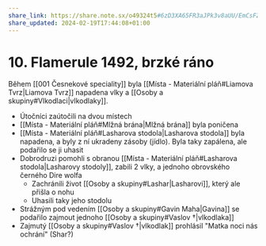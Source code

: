 ```yaml
---
share_link: https://share.note.sx/o49324t5#6zD3XA65FR3aJPk3v8aUU/EmCsFZDLyu0Cad/uMY7BY
share_updated: 2024-02-19T17:44:08+01:00
---
```

# 10. Flamerule 1492, brzké ráno
Během [[001 Česnekové speciality]] byla [[Místa - Materiální pláň#Liamova Tvrz|Liamova Tvrz]] napadena vlky a [[Osoby a skupiny#Vlkodlaci|vlkodlaky]].
- Útočníci zaútočili na dvou místech
- [[Místa - Materiální pláň#Mlžná brána|Mlžná brána]] byla poničena
- [[Místa - Materiální pláň#Lasharova stodola|Lasharova stodola]] byla napadena, a byly z ní ukradeny zásoby (jídlo). Byla taky zapálena, ale podařilo se ji uhasit
- Dobrodruzi pomohli s obranou [[Místa - Materiální pláň#Lasharova stodola|Lasharovy stodoly]], zabili 2 vlky, a jednoho obrovského černého Dire wolfa
	- Zachránili život [[Osoby a skupiny#Lashar|Lasharovi]], který ale přišla o nohu
	- Uhasili taky jeho stodolu
- Strážným pod vedením [[Osoby a skupiny#Gavin Maha|Gavina]] se podařilo zajmout jednoho [[Osoby a skupiny#Vaslov †|vlkodlaka]]
- Zajmutý [[Osoby a skupiny#Vaslov †|vlkodlak]] prohlásil "Matka noci nás ochrání" (Shar?)